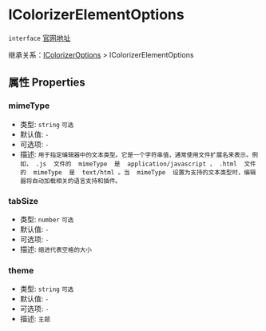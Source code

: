 # IColorizerElementOptions
`interface` [官网地址](https://microsoft.github.io/monaco-editor/docs.html#interfaces/editor.IColorizerElementOptions.html)

继承关系：[IColorizerOptions](IColorizerOptions.md) > IColorizerElementOptions

## 属性 Properties
### mimeType
+ 类型: `string`  `可选`
+ 默认值: `-`
+ 可选项: `-`
+ 描述: `用于指定编辑器中的文本类型。它是一个字符串值，通常使用文件扩展名来表示。例如， .js  文件的  mimeType  是  application/javascript ， .html  文件的  mimeType  是  text/html 。当  mimeType  设置为支持的文本类型时，编辑器将自动加载相关的语言支持和插件。  `

### tabSize
+ 类型: `number`  `可选`
+ 默认值: `-`
+ 可选项: `-`
+ 描述: `缩进代表空格的大小`

### theme
+ 类型: `string`  `可选`
+ 默认值: `-`
+ 可选项: `-`
+ 描述: `主题`
